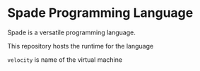 # Spade Programming Language
Spade is a versatile programming language. 

This repository hosts the runtime for the language 

`velocity` is name of the virtual machine
